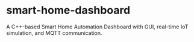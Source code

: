 # smart-home-dashboard
A C++-based Smart Home Automation Dashboard with GUI, real-time IoT simulation, and MQTT communication.
